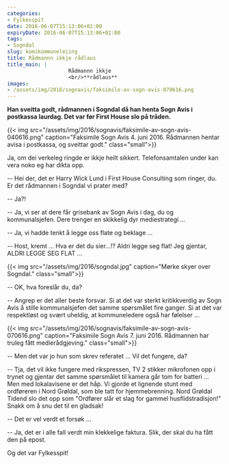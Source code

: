 ```yaml
---
categories:
- Fylkesspit
date: 2016-06-07T15:13:06+02:00
expiryDate: 2016-06-07T15:13:06+02:00
tags:
- Sogndal
slug: komikommuneleiing
title: Rådmannn ikkje rådlaus
title_main: |
                    Rådmannn ikkje 
                    <br/>**rådlaus**
images:
- /assets/img/2016/sognavis/faksimile-av-sogn-avis-070616.png
---
```

**Han sveitta godt, rådmannen i Sogndal då han henta Sogn Avis i postkassa laurdag.  Det var før First House slo på tråden.** 
<!--more-->

{{< img src="/assets/img/2016/sognavis/faksimile-av-sogn-avis-040616.png" caption="Faksimile Sogn Avis 4. juni 2016. Rådmannen hentar avisa i postkassa, og sveittar godt." class="small">}}

Ja, om dei verkeleg ringde er ikkje heilt sikkert. Telefonsamtalen under kan vera noko eg har dikta opp.

-- Hei der, det er Harry Wick Lund i First House Consulting som ringer, du. Er det rådmannen i Sogndal vi prater med?

-- Ja?!

-- Ja, vi ser at dere får grisebank av Sogn Avis i dag, du og kommunalsjefen. Dere trenger en skikkelig dyr mediestrategi ...

-- Ja, vi hadde tenkt å legge oss flate og beklage ...

-- Host, kremt ... Hva er det du sier...!? Aldri legge seg flat! Jeg gjentar, ALDRI LEGGE SEG FLAT ...

{{< img src="/assets/img/2016/sogndal.jpg" caption="Mørke skyer over Sogndal." class="small">}}

-- OK, hva foreslår du, da?

-- Angrep er det aller beste forsvar. Si at det var sterkt kritikkverdig av Sogn Avis å stille kommunalsjefen det samme spørsmålet fire ganger. Si at det var respektløst og svært uheldig, at kommuneledere også har følelser ...

{{< img src="/assets/img/2016/sognavis/faksimile-av-sogn-avis-070616.png" caption="Faksimile Sogn Avis 7. juni 2016. Rådmannen har truleg fått medierådgjeving." class="small">}}

-- Men det var jo hun som skrev referatet ... Vil det fungere, da? 

-- Tja, det vil ikke fungere med rikspressen, TV 2 stikker mikrofonen opp i trynet og gjentar det samme spørsmålet til kamera går tom for batteri ... Men med lokalavisene er det håp. Vi gjorde et lignende stunt med ordføreren i Nord Grøldal, som ble tatt for hjemmebrenning. Nord Grøldal Tidend slo det opp som "Ordfører slår et slag for gammel husflidstradisjon!" Snakk om å snu det til en gladsak!

-- Det er vel verdt et forsøk ...

-- Ja, det er i alle fall verdt min klekkelige faktura. Slik, der skal du ha fått den på epost.



Og det var Fylkesspit!

